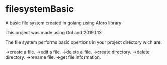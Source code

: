 # filesystemBasic
A basic file system created in golang using Afero library

This project was made using GoLand 2019.1.13

The file system performs basic opertions in your project directory wich are:

->create a file.
->edit a file.
->delete a file.
->create directory.
->delete directory.
->rename file.
->get file information.

